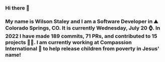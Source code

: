 ### Hi there 👋

### My name is Wilson Staley and I am a Software Developer in ⛰ Colorado Springs, CO.  It is currently Wednesday, July 20 ⌚. In 2022 I have made 189 commits, 71 PRs, and contributed to 15 projects 👨‍💻. I am currently working at Compassion International 🏢 to help release children from poverty in Jesus' name!